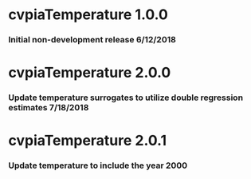 # cvpiaTemperature 1.0.0
### Initial non-development release 6/12/2018

# cvpiaTemperature 2.0.0
### Update temperature surrogates to utilize double regression estimates 7/18/2018

# cvpiaTemperature 2.0.1
### Update temperature to include the year 2000

